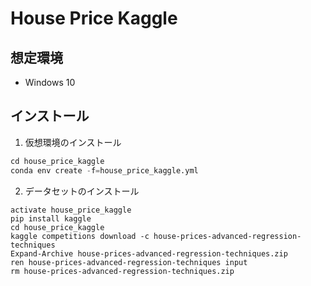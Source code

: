 # House Price Kaggle

## 想定環境
- Windows 10


## インストール

1. 仮想環境のインストール
```python
cd house_price_kaggle
conda env create -f=house_price_kaggle.yml
```

2. データセットのインストール
```shell
activate house_price_kaggle
pip install kaggle
cd house_price_kaggle
kaggle competitions download -c house-prices-advanced-regression-techniques
Expand-Archive house-prices-advanced-regression-techniques.zip
ren house-prices-advanced-regression-techniques input
rm house-prices-advanced-regression-techniques.zip
```
